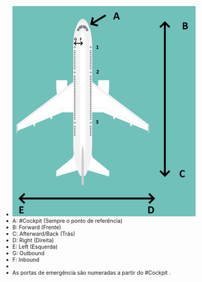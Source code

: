 - ![image.png](../assets/image_1741182837231_0.png)
- A: #Cockpit (Sempre o ponto de referência)
- B: Forward (Frente)
- C: Afterward/Back (Trás)
- D: Right (Direita)
- E: Left (Esquerda)
- G: Outbound
- F: Inbound
-
- As portas de emergência são numeradas a partir do #Cockpit .